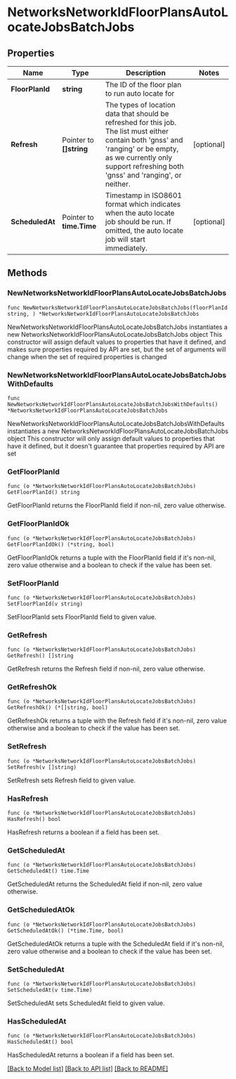 # NetworksNetworkIdFloorPlansAutoLocateJobsBatchJobs

## Properties

Name | Type | Description | Notes
------------ | ------------- | ------------- | -------------
**FloorPlanId** | **string** | The ID of the floor plan to run auto locate for | 
**Refresh** | Pointer to **[]string** | The types of location data that should be refreshed for this job. The list must either contain both &#39;gnss&#39; and &#39;ranging&#39; or be empty, as we currently only support refreshing both &#39;gnss&#39; and &#39;ranging&#39;, or neither. | [optional] 
**ScheduledAt** | Pointer to **time.Time** | Timestamp in ISO8601 format which indicates when the auto locate job should be run. If omitted, the auto locate job will start immediately. | [optional] 

## Methods

### NewNetworksNetworkIdFloorPlansAutoLocateJobsBatchJobs

`func NewNetworksNetworkIdFloorPlansAutoLocateJobsBatchJobs(floorPlanId string, ) *NetworksNetworkIdFloorPlansAutoLocateJobsBatchJobs`

NewNetworksNetworkIdFloorPlansAutoLocateJobsBatchJobs instantiates a new NetworksNetworkIdFloorPlansAutoLocateJobsBatchJobs object
This constructor will assign default values to properties that have it defined,
and makes sure properties required by API are set, but the set of arguments
will change when the set of required properties is changed

### NewNetworksNetworkIdFloorPlansAutoLocateJobsBatchJobsWithDefaults

`func NewNetworksNetworkIdFloorPlansAutoLocateJobsBatchJobsWithDefaults() *NetworksNetworkIdFloorPlansAutoLocateJobsBatchJobs`

NewNetworksNetworkIdFloorPlansAutoLocateJobsBatchJobsWithDefaults instantiates a new NetworksNetworkIdFloorPlansAutoLocateJobsBatchJobs object
This constructor will only assign default values to properties that have it defined,
but it doesn't guarantee that properties required by API are set

### GetFloorPlanId

`func (o *NetworksNetworkIdFloorPlansAutoLocateJobsBatchJobs) GetFloorPlanId() string`

GetFloorPlanId returns the FloorPlanId field if non-nil, zero value otherwise.

### GetFloorPlanIdOk

`func (o *NetworksNetworkIdFloorPlansAutoLocateJobsBatchJobs) GetFloorPlanIdOk() (*string, bool)`

GetFloorPlanIdOk returns a tuple with the FloorPlanId field if it's non-nil, zero value otherwise
and a boolean to check if the value has been set.

### SetFloorPlanId

`func (o *NetworksNetworkIdFloorPlansAutoLocateJobsBatchJobs) SetFloorPlanId(v string)`

SetFloorPlanId sets FloorPlanId field to given value.


### GetRefresh

`func (o *NetworksNetworkIdFloorPlansAutoLocateJobsBatchJobs) GetRefresh() []string`

GetRefresh returns the Refresh field if non-nil, zero value otherwise.

### GetRefreshOk

`func (o *NetworksNetworkIdFloorPlansAutoLocateJobsBatchJobs) GetRefreshOk() (*[]string, bool)`

GetRefreshOk returns a tuple with the Refresh field if it's non-nil, zero value otherwise
and a boolean to check if the value has been set.

### SetRefresh

`func (o *NetworksNetworkIdFloorPlansAutoLocateJobsBatchJobs) SetRefresh(v []string)`

SetRefresh sets Refresh field to given value.

### HasRefresh

`func (o *NetworksNetworkIdFloorPlansAutoLocateJobsBatchJobs) HasRefresh() bool`

HasRefresh returns a boolean if a field has been set.

### GetScheduledAt

`func (o *NetworksNetworkIdFloorPlansAutoLocateJobsBatchJobs) GetScheduledAt() time.Time`

GetScheduledAt returns the ScheduledAt field if non-nil, zero value otherwise.

### GetScheduledAtOk

`func (o *NetworksNetworkIdFloorPlansAutoLocateJobsBatchJobs) GetScheduledAtOk() (*time.Time, bool)`

GetScheduledAtOk returns a tuple with the ScheduledAt field if it's non-nil, zero value otherwise
and a boolean to check if the value has been set.

### SetScheduledAt

`func (o *NetworksNetworkIdFloorPlansAutoLocateJobsBatchJobs) SetScheduledAt(v time.Time)`

SetScheduledAt sets ScheduledAt field to given value.

### HasScheduledAt

`func (o *NetworksNetworkIdFloorPlansAutoLocateJobsBatchJobs) HasScheduledAt() bool`

HasScheduledAt returns a boolean if a field has been set.


[[Back to Model list]](../README.md#documentation-for-models) [[Back to API list]](../README.md#documentation-for-api-endpoints) [[Back to README]](../README.md)


